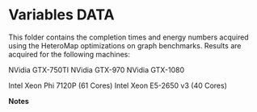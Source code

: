 Variables DATA
==============

This folder contains the completion times and energy numbers acquired using the HeteroMap optimizations on graph benchmarks.
Results are acquired for the following machines:

NVidia GTX-750TI
NVidia GTX-970
NVidia GTX-1080

Intel Xeon Phi 7120P (61 Cores)
Intel Xeon E5-2650 v3 (40 Cores)

**Notes**
